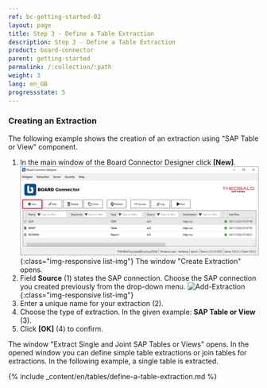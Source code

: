 ```yaml
---
ref: bc-getting-started-02
layout: page
title: Step 3 - Define a Table Extraction
description: Step 3 - Define a Table Extraction
product: board-connector
parent: getting-started
permalink: /:collection/:path
weight: 3
lang: en_GB
progressstate: 5
---
```


### Creating an Extraction

The following example shows the creation of an extraction using "SAP Table or View" component.<br>

1. In the main window of the Board Connector Designer click **[New]**.  
![Create-New-Table-Extraction](/img/content/bc_extraction_anlegen.png){:class="img-responsive list-img"}
The window "Create Extraction" opens. <br>
2. Field **Source** (1) states the SAP connection. Choose the SAP connection you created previously from the drop-down menu. 
![Add-Extraction](/img/content/bc_tabellen_extraktion_anlegen.png){:class="img-responsive list-img"}
3. Enter a unique name for your extraction (2).
4. Choose the type of extraction. In the given example: **SAP Table or View** (3). <br>
5. Click **[OK]** (4) to confirm.

The window "Extract Single and Joint SAP Tables or Views" opens. 
In the opened window you can define simple table extractions or join tables for extractions. In the following example, a single table is extracted. <br>



{% include _content/en/tables/define-a-table-extraction.md  %}